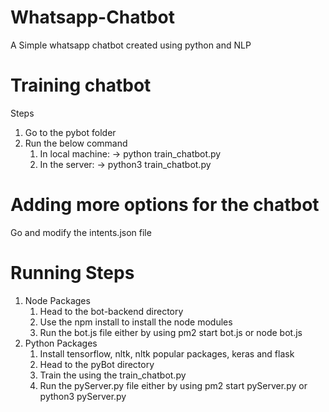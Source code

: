 # Whatsapp-Chatbot
A Simple whatsapp chatbot created using python and NLP

# Training chatbot
Steps
1. Go to the pybot folder
2. Run the below command
    1.  In local machine: -> python train_chatbot.py
    2.  In the server: -> python3 train_chatbot.py

# Adding more options for the chatbot
Go and modify the intents.json file

# Running Steps
1. Node Packages
    1. Head to the bot-backend directory
    2. Use the <cmd> npm install </cmd> to install the node modules
    3. Run the bot.js file either by using <cmd> pm2 start bot.js </cmd> or <cmd> node bot.js </cmd>
2. Python Packages
    1. Install tensorflow, nltk, nltk popular packages, keras and flask
    2. Head to the pyBot directory
    3. Train the using the train_chatbot.py
    4. Run the pyServer.py file either by using <cmd> pm2 start pyServer.py </cmd> or <cmd> python3 pyServer.py </cmd>
